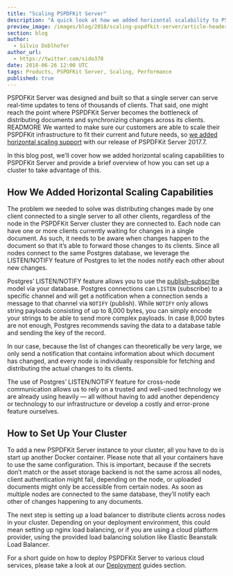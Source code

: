 ```yaml
---
title: "Scaling PSPDFKit Server"
description: "A quick look at how we added horizontal scalability to PSPDFKit Server."
preview_image: /images/blog/2018/scaling-pspdfkit-server/article-header.png
section: blog
author:
  - Silvio Doblhofer
author_url:
  - https://twitter.com/sido378
date: 2018-06-26 12:00 UTC
tags: Products, PSPDFKit Server, Scaling, Performance
published: true
---
```


PSPDFKit Server was designed and built so that a single server can serve real-time updates to tens of thousands of clients. That said, one might reach the point where PSPDFKit Server becomes the bottleneck of distributing documents and synchronizing changes across its clients. READMORE We wanted to make sure our customers are able to scale their PSPDFKit infrastructure to fit their current and future needs, so [we added horizontal scaling support](https://pspdfkit.com/guides/server/current/deployment/horizontal-scaling/) with our release of PSPDFKit Server 2017.7.

In this blog post, we’ll cover how we added horizontal scaling capabilities to PSPDFKit Server and provide a brief overview of how you can set up a cluster to take advantage of this.

## How We Added Horizontal Scaling Capabilities

The problem we needed to solve was distributing changes made by one client connected to a single server to all other clients, regardless of the node in the PSPDFKit Server cluster they are connected to. Each node can have one or more clients currently waiting for changes in a single document. As such, it needs to be aware when changes happen to the document so that it’s able to forward those changes to its clients. Since all nodes connect to the same Postgres database, we leverage the LISTEN/NOTIFY feature of Postgres to let the nodes notify each other about new changes.

Postgres’ LISTEN/NOTIFY feature allows you to use the [publish–subscribe](https://en.wikipedia.org/wiki/Publish%E2%80%93subscribe_pattern) model via your database. Postgres connections can `LISTEN` (subscribe) to a specific channel and will get a notification when a connection sends a message to that channel via `NOTIFY` (publish). While `NOTIFY` only allows string payloads consisting of up to 8,000 bytes, you can simply encode your strings to be able to send more complex payloads. In case 8,000 bytes are not enough, Postgres recommends saving the data to a database table and sending the key of the record.

In our case, because the list of changes can theoretically be very large, we only send a notification that contains information about which document has changed, and every node is individually responsible for fetching and distributing the actual changes to its clients.

The use of Postgres’ LISTEN/NOTIFY feature for cross-node communication allows us to rely on a trusted and well-used technology we are already using heavily — all without having to add another dependency or technology to our infrastructure or develop a costly and error-prone feature ourselves.

## How to Set Up Your Cluster

To add a new PSPDFKit Server instance to your cluster, all you have to do is start up another Docker container. Please note that all your containers have to use the same configuration. This is important, because if the secrets don’t match or the asset storage backend is not the same across all nodes, client authentication might fail, depending on the node, or uploaded documents might only be accessible from certain nodes. As soon as multiple nodes are connected to the same database, they’ll notify each other of changes happening to any documents.

The next step is setting up a load balancer to distribute clients across nodes in your cluster. Depending on your deployment environment, this could mean setting up nginx load balancing, or if you are using a cloud platform provider, using the provided load balancing solution like Elastic Beanstalk Load Balancer.

For a short guide on how to deploy PSPDFKit Server to various cloud services, please take a look at our [Deployment](https://pspdfkit.com/guides/server/current/deployment/getting-started/) guides section.
